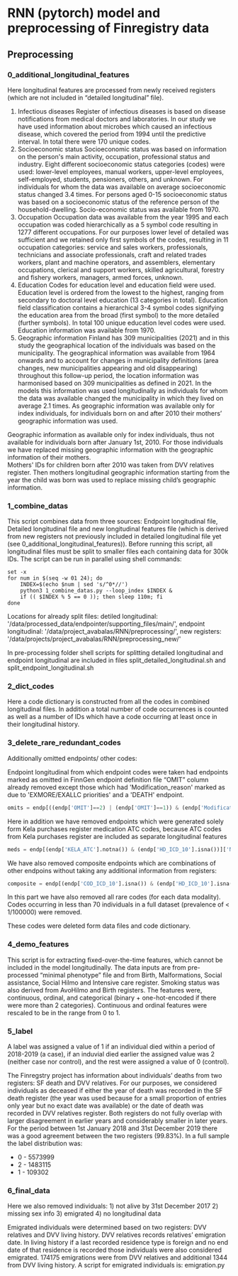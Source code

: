 # RNN (pytorch) model and preprocessing of Finregistry data

## Preprocessing

### 0_additional_longitudinal_features

Here longitudinal features are processed from newly received registers (which are not included in “detailed longitudinal” file).
1. Infectious diseases
Register of infectious diseases is based on disease notifications from medical doctors and laboratories. In our study we have used information about microbes which caused an infectious disease, which covered the period from 1994 until the predictive interval. In total there were 170 unique codes.   
2. Socioeconomic status
Socioeconomic status was based on information on the person's main activity, occupation, professional status and industry. Eight different socioeconomic status categories (codes) were used: lower-level employees, manual workers, upper-level employees, self-employed, students, pensioners, others, and unknown. For individuals for whom the data was available on average socioeconomic status changed 3.4 times. For persons aged 0-15 socioeconomic status was based on a socioeconomic status of the reference person of the household-dwelling. Socio-economic status was available from 1970. 
3. Occupation
Occupation data was available from the year 1995 and each occupation was coded hierarchically as a 5 symbol code resulting in 1277 different occupations. For our purposes lower level of detailed was sufficient and we retained only first symbols of the codes, resulting in 11 occupation categories: service and sales workers, professionals, technicians and associate professionals, craft and related trades workers, plant and machine operators, and assemblers, elementary occupations, clerical and support workers, skilled agricultural, forestry and fishery workers, managers, armed forces, unknown.
4. Education
Codes for education level and education field were used. Education level is ordered from the lowest to the highest, ranging from secondary to doctoral level education (13 categories in total). Education field classification contains a hierarchical 3-4 symbol codes signifying the education area from the broad (first symbol) to the more detailed (further symbols). In total 100 unique education level codes were used. Education information was available from 1970.
5. Geographic information
Finland has 309 municipalities (2021) and in this study the geographical location of the individuals was based on the municipality. The geographical information was available from 1964 onwards and to account for changes in municipality definitions (area changes, new municipalities appearing and old disappearing) throughout this follow-up period, the location information was harmonised based on 309 municipalities as defined in 2021. In the models this information was used longitudinally as individuals for whom the data was available changed the municipality in which they lived on average 2.1 times. As geographic information was available only for index individuals, for individuals born on and after 2010 their mothers’ geographic information was used.

Geographic information as available only for index individuals, thus not available for individuals born after January 1st, 2010. For those individuals we have replaced missing geographic information with the geographic information of their mothers.  
Mothers' IDs for children born after 2010 was taken from DVV relatives register. Then mothers longitudinal geographic information starting from the year the child was born was used to replace missing child’s geographic information.


### 1_combine_datas

This script combines data from three sources: Endpoint longitudinal file, Detailed longitudinal file and new longitudinal features file (which is derived from new registers not previously included in detailed longitudinal file yet (see 0_additional_longitudinal_features)). Before running this script, all longitudinal files must be split to smaller files each containing data for 300k IDs. The script can be run in parallel using shell commands:

```console
set -x
for num in $(seq -w 01 24); do
	INDEX=$(echo $num | sed 's/^0*//')
	python3 1_combine_datas.py --loop_index $INDEX &
	if (( $INDEX % 5 == 0 )); then sleep 110m; fi
done
```

Locations for already split files: 
detiled longitudinal: '/data/processed_data/endpointer/supporting_files/main/',
endpoint longitudinal: '/data/project_avabalas/RNN/preprocessing/',
new registers: '/data/projects/project_avabalas/RNN/preprocessing_new/'

In pre-processing folder shell scripts for splitting detailed longitudinal and endpoint longitudinal are included in files split_detailed_longitudinal.sh and split_endpoint_longitudinal.sh



### 2_dict_codes

Here a code dictionary is constructed from all the codes in combined longitudinal files. In addition a total number of code occurrences is counted as well as a number of IDs which have a code occurring at least once in their longitudinal history. 

### 3_delete_rare_redundant_codes

Additionally omitted endpoints/ other codes: 

Endpoint longitudinal from which endpoint codes were taken had endpoints marked as omitted in FinnGen endpoint definition file “OMIT” column already removed except those which had 'Modification_reason' marked as due to 'EXMORE/EXALLC priorities' and a 'DEATH' endpoint.

```python
omits = endp[((endp['OMIT']==2) | (endp['OMIT']==1)) & (endp['Modification_reason']!='EXMORE/EXALLC priorities') & (endp['NAME']!='DEATH')]['NAME'].unique()
```
Here in addition we have removed endpoints which were generated solely form Kela purchases register medication ATC codes, because ATC codes from Kela purchases register are included as separate longitudinal features

```python
meds = endp[(endp['KELA_ATC'].notna()) & (endp['HD_ICD_10'].isna())]['NAME'].unique()
```
We have also removed composite endpoints which are combinations of other endpoins without taking any additional information from registers: 

```python
composite = endp[(endp['COD_ICD_10'].isna()) & (endp['HD_ICD_10'].isna()) & (endp['HD_ICD_10'].isna()) & (endp['CANC_TOPO'].isna()) & (endp['KELA_ATC'].isna()) & (endp['KELA_REIMB'].isna()) & (endp['OPER_NOM'].isna()) & ~(endp['NAME'].str.contains('#_This_follow'))]['NAME'].unique()
```
In this part we have also removed all rare codes (for each data modality). Codes occurring in less than 70 individuals in a full dataset (prevalence of < 1/100000) were removed.

These codes were deleted form data files and code dictionary. 


### 4_demo_features

This script is for extracting fixed-over-the-time features, which cannot be included in the model longitudinally. The data inputs are from pre-processed “minimal phenotype” file and from Birth, Malformations, Social assistance, Social Hilmo and Intensive care register. Smoking status was also derived from AvoHilmo and Birth registers. The features were, continuous, ordinal, and categorical (binary + one-hot-encoded if there were more than 2 categories). Continuous and ordinal features were rescaled to be in the range from 0 to 1. 

### 5_label

A label was assigned a value of 1 if an individual died within a period of 2018-2019 (a case), if an induvial died earlier the assigned value was 2 (neither case nor control), and the rest were assigned a value of 0 (control).

The Finregstry project has information about individuals’ deaths from two registers: SF death and DVV relatives. For our purposes, we considered individuals as deceased if either the year of death was recorded in the SF death register (the year was used because for a small proportion of entries only year but no exact date was available) or the date of death was recorded in DVV relatives register. Both registers do not fully overlap with larger disagreement in earlier years and considerably smaller in later years. For the period between 1st January 2018 and 31st December 2019 there was a good agreement between the two registers (99.83%).
In a full sample the label distribution was: 
* 0 - 5573999
* 2 - 1483115
* 1 - 109302


### 6_final_data

Here we also removed individuals: 1) not alive by 31st December 2017 2) missing sex info 3) emigrated 4) no longitudinal data

Emigrated individuals were determined based on two registers: DVV relatives and DVV living history. DVV relatives records relatives’ emigration date. In living history if a last recorded residence type is foreign and no end date of that residence is recorded those individuals were also considered emigrated.  174175 emigrations were from DVV relatives and additional 1344 from DVV living history. A script for emigrated individuals is: emigration.py

